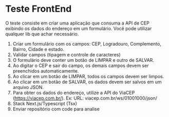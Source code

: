 # Teste FrontEnd

O teste consiste em criar uma aplicação que consuma a API de CEP exibindo os dados do endereço em um formulário. Você pode utilizar qualquer lib que achar necessário.

1. Criar um formulário com os campos: CEP, Logradouro, Complemento, Bairro, Cidade e estado.
1. Validar campos (tipagem e controle de caracteres) 
1. O formulário deve conter um botão de LIMPAR e outro de SALVAR.
1. Ao digitar o CEP e sair do campo, os demais campos devem ser preenchidos automaticamente.
1. Ao clicar em um botão de LIMPAR, todos os campos devem ser limpos.
1. Ao clicar em um botão de SALVAR, os dados devem ser salvos em um arquivo JSON.
1. Para obter os dados do endereço, utilize a API do ViaCEP (https://viacep.com.br/). Ex: URL: viacep.com.br/ws/01001000/json/
1. Stack Next.js/Typescript (Tsx)
1. Enviar repositório com code para analise
